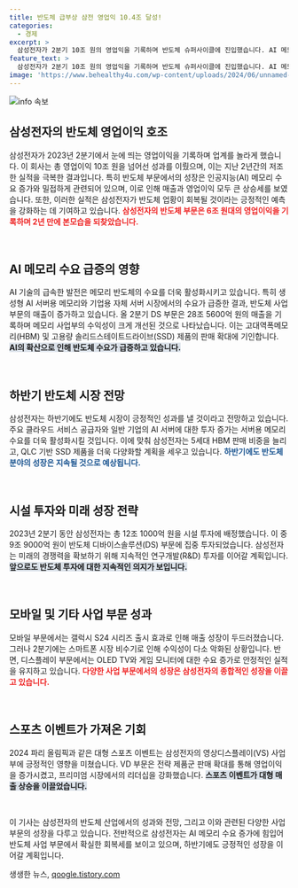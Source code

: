 ```yaml
---
title: 반도체 급부상 삼전 영업익 10.4조 달성!
categories:
  - 경제
excerpt: >
  삼성전자가 2분기 10조 원의 영업익을 기록하며 반도체 슈퍼사이클에 진입했습니다. AI 메모리 수요 증가로 DS 부문이 실적을 이끌며, 하반기에도 밝은 전망을 유지합니다. 클릭해서 더 많은 소식을 확인하세요!
feature_text: >
  삼성전자가 2분기 10조 원의 영업익을 기록하며 반도체 슈퍼사이클에 진입했습니다. AI 메모리 수요 증가로 DS 부문이 실적을 이끌며, 하반기에도 밝은 전망을 유지합니다. 클릭해서 더 많은 소식을 확인하세요!
image: 'https://www.behealthy4u.com/wp-content/uploads/2024/06/unnamed-file.png'
---
```


<p><img src="https://www.behealthy4u.com/wp-content/uploads/2024/06/unnamed-file.png" alt="info 속보" /></p>

<h2 data-ke-size="size26">삼성전자의 반도체 영업이익 호조</h2>

<p data-ke-size="size16">삼성전자가 2023년 2분기에서 눈에 띄는 영업이익을 기록하며 업계를 놀라게 했습니다. 이 회사는 총 영업이익 10조 원을 넘어선 성과를 이뤘으며, 이는 지난 2년간의 저조한 실적을 극복한 결과입니다. 특히 반도체 부문에서의 성장은 인공지능(AI) 메모리 수요 증가와 밀접하게 관련되어 있으며, 이로 인해 매출과 영업이익 모두 큰 상승세를 보였습니다. 또한, 이러한 실적은 삼성전자가 반도체 업황이 회복될 것이라는 긍정적인 예측을 강화하는 데 기여하고 있습니다. <b><span style="color: #ee2323;">삼성전자의 반도체 부문은 6조 원대의 영업이익을 기록하며 2년 만에 본모습을 되찾았습니다.</span></b></p>

<p data-ke-size="size16">&nbsp;</p>

<h2 data-ke-size="size26">AI 메모리 수요 급증의 영향</h2>

<p data-ke-size="size16">AI 기술의 급속한 발전은 메모리 반도체의 수요를 더욱 활성화시키고 있습니다. 특히 생성형 AI 서버용 메모리와 기업용 자체 서버 시장에서의 수요가 급증한 결과, 반도체 사업 부문의 매출이 증가하고 있습니다. 올 2분기 DS 부문은 28조 5600억 원의 매출을 기록하며 메모리 사업부의 수익성이 크게 개선된 것으로 나타났습니다. 이는 고대역폭메모리(HBM) 및 고용량 솔리드스테이트드라이브(SSD) 제품의 판매 확대에 기인합니다. <b><span style="background-color: #21538527;">AI의 확산으로 인해 반도체 수요가 급증하고 있습니다.</span></b></p>

<p data-ke-size="size16">&nbsp;</p>

<h2 data-ke-size="size26">하반기 반도체 시장 전망</h2>

<p data-ke-size="size16">삼성전자는 하반기에도 반도체 시장이 긍정적인 성과를 낼 것이라고 전망하고 있습니다. 주요 클라우드 서비스 공급자와 일반 기업의 AI 서버에 대한 투자 증가는 서버용 메모리 수요를 더욱 활성화시킬 것입니다. 이에 맞춰 삼성전자는 5세대 HBM 판매 비중을 늘리고, QLC 기반 SSD 제품을 더욱 다양화할 계획을 세우고 있습니다. <b><span style="color: #1a5490;">하반기에도 반도체 분야의 성장은 지속될 것으로 예상됩니다.</span></b></p>

<p data-ke-size="size16">&nbsp;</p>

<h2 data-ke-size="size26">시설 투자와 미래 성장 전략</h2>

<p data-ke-size="size16">2023년 2분기 동안 삼성전자는 총 12조 1000억 원을 시설 투자에 배정했습니다. 이 중 9조 9000억 원이 반도체 디바이스솔루션(DS) 부문에 집중 투자되었습니다. 삼성전자는 미래의 경쟁력을 확보하기 위해 지속적인 연구개발(R&D) 투자를 이어갈 계획입니다. <b><span style="background-color: #21538527;">앞으로도 반도체 투자에 대한 지속적인 의지가 보입니다.</span></b></p>

<p data-ke-size="size16">&nbsp;</p>

<h2 data-ke-size="size26">모바일 및 기타 사업 부문 성과</h2>

<p data-ke-size="size16">모바일 부문에서는 갤럭시 S24 시리즈 출시 효과로 인해 매출 성장이 두드러졌습니다. 그러나 2분기에는 스마트폰 시장 비수기로 인해 수익성이 다소 악화된 상황입니다. 반면, 디스플레이 부문에서는 OLED TV와 게임 모니터에 대한 수요 증가로 안정적인 실적을 유지하고 있습니다. <b><span style="color: #ee2323;">다양한 사업 부문에서의 성장은 삼성전자의 종합적인 성장을 이끌고 있습니다.</span></b></p>

<p data-ke-size="size16">&nbsp;</p>

<h2 data-ke-size="size26">스포츠 이벤트가 가져온 기회</h2>

<p data-ke-size="size16">2024 파리 올림픽과 같은 대형 스포츠 이벤트는 삼성전자의 영상디스플레이(VS) 사업부에 긍정적인 영향을 미쳤습니다. VD 부문은 전략 제품군 판매 확대를 통해 영업이익을 증가시켰고, 프리미엄 시장에서의 리더십을 강화했습니다. <b><span style="background-color: #21538527;">스포츠 이벤트가 대형 매출 상승을 이끌었습니다.</span></b></p>

<p data-ke-size="size16">&nbsp;</p>

<p>이 기사는 삼성전자의 반도체 산업에서의 성과와 전망, 그리고 이와 관련된 다양한 사업 부문의 성장을 다루고 있습니다. 전반적으로 삼성전자는 AI 메모리 수요 증가에 힘입어 반도체 사업 부문에서 확실한 회복세를 보이고 있으며, 하반기에도 긍정적인 성장을 이어갈 계획입니다.</p>
생생한 뉴스, <a href="https://qoogle.tistory.com" rel="dofollow">qoogle.tistory.com</a>


